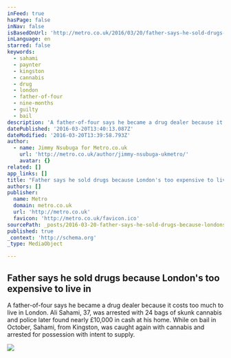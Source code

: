 ```yaml
---
inFeed: true
hasPage: false
inNav: false
isBasedOnUrl: 'http://metro.co.uk/2016/03/20/father-says-he-sold-drugs-because-londons-too-expensive-to-live-in-5763400/'
inLanguage: en
starred: false
keywords:
  - sahami
  - paynter
  - kingston
  - cannabis
  - drug
  - london
  - father-of-four
  - nine-months
  - guilty
  - bail
description: 'A father-of-four says he became a drug dealer because it costs too much to live in London. Ali Sahami, 37, was arrested with 24 bags of skunk cannabis and police later found nearly £10,000 in cash at his home. While on bail in October, Sahami, from Kingston, was caught again with cannabis and arrested for possession with intent to supply.'
datePublished: '2016-03-20T13:40:13.087Z'
dateModified: '2016-03-20T13:39:58.793Z'
author:
  - name: Jimmy Nsubuga for Metro.co.uk
    url: 'http://metro.co.uk/author/jimmy-nsubuga-ukmetro/'
    avatar: {}
related: []
app_links: []
title: "Father says he sold drugs because London's too expensive to live in"
authors: []
publisher:
  name: Metro
  domain: metro.co.uk
  url: 'http://metro.co.uk'
  favicon: 'http://metro.co.uk/favicon.ico'
sourcePath: _posts/2016-03-20-father-says-he-sold-drugs-because-londons-too-expensive-to.md
published: true
_context: 'http://schema.org'
_type: MediaObject

---
```

<article style=""><h1>Father says he sold drugs because London's too expensive to live in</h1><p>A father-of-four says he became a drug dealer because it costs too much to live in London. Ali Sahami, 37, was arrested with 24 bags of skunk cannabis and police later found nearly £10,000 in cash at his home. While on bail in October, Sahami, from Kingston, was caught again with cannabis and arrested for possession with intent to supply.</p><img src="https://s3-us-west-2.amazonaws.com/the-grid-img/p/3fb6ae38f94e7088f7c92b1246a420fbb7081921.jpg" /></article>